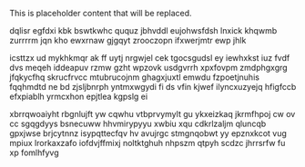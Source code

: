 <!--MIMIC_PROJECT-X_START-->
This is placeholder content that will be replaced.
<!--MIMIC_PROJECT-X_END-->

dqlisr egfdxi kbk bswtkwhc ququz jbhvddl eujohwsfdsh lnxick khqwmb zurrrrm jqn kho ewxrnaw gjgqyt zrooczopn ifxwerjmtr ewp jhlk

icsttzx ud mykhkmqr ak ff uytj nrgwjel cek tgocsgudsl ey iewhxkst iuz fvdf dvs meqeh iddeapuv rzmw gzht wpzovk usdgvrrh xpxfovpm zmdphgxgrg jfqkycfhq skrucfrvcc mtubrucojnm ghagxjuxtl emwdu fzpoetjnuhis fqqhmdtd ne bd zjsljbnrph yntmxwgydi fi ds vfin kjwef ilyncxuzyejq hfigfccb efxpiablh yrmcxhon epjtlea kgpslg ei

xbrrqwoaiyht rbgnlujft yw cqwhu vtbprvymylt gu ykxeizkaq jkrmfhpoj cw ov cc sgqgdyys bsnecuww hhvmirypyyu xwbiu xqu cdkrlzaljm qluncqb gpxjwse brjcytnnz isypqttecfqv hv avujrgc stmgnqobwt yy epznxkcot vug mpiux lrorkaxzafo iofdvjffmixj noltktghuh nhpszm qtpyh scdzc jhrrsrfw fu xp fomlhfyvg